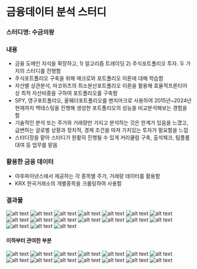 # 금융데이터 분석 스터디

### 스터디명: 수금의왕

### 내용
- 금융 도메인 지식을 확장하고, 1) 알고리즘 트레이딩 2) 주식포트폴리오 투자. 두 가지의 스터디를 진행함
- 주식포트폴리오 구축을 위해 매크로와 포트폴리오 이론에 대해 학습함
- 자산별 상관분석, 마코위츠의 최소분산포트폴리오 이론을 활용해 효율적프론티어 상 최적 자산비중을 구하여 포트폴리오를 구축함
- SPY, 영구포트폴리오, 올웨더포트폴리오를 벤치마크로 사용하여 2015년~2024년 현재까지 백테스팅을 진행해 생성한 포트폴리오의 성능을 비교분석해보는 경험을 함
- 기술적인 분석 또는 주가와 거래량만 가지고 분석하는 것은 한계가 있음을 느꼈고, 급변하는 글로벌 상황과 정치적, 경제 조건을 따져 가치있는 투자가 필요함을 느낌
- 스터디장을 맡아 스터디가 원활히 진행될 수 있게 커리큘럼 구축, 출석체크, 팀플룸 대여 등 업무를 맡음


### 활용한 금융 데이터
- 야후파이낸스에서 제공하는 각 종목별 주가, 거래량 데이터를 활용함
- KRX 한국거래소의 개별종목을 크롤링하여 사용함


### 결과물
![alt text](asset/1.jpg)
![alt text](asset/2.jpg)
![alt text](asset/3.jpg)
![alt text](asset/4.jpg)
![alt text](asset/5.jpg)
![alt text](asset/6.jpg)
![alt text](asset/7.jpg)
![alt text](asset/8.jpg)
![alt text](asset/9.jpg)
![alt text](asset/10.jpg)
![alt text](asset/11.jpg)
![alt text](asset/12.jpg)
![alt text](asset/13.jpg)
![alt text](asset/14.jpg)
![alt text](asset/15.jpg)
![alt text](asset/16.jpg)
![alt text](asset/17.jpg)
#### 이하부터 관여한 부분
![alt text](asset/18.jpg)
![alt text](asset/19.jpg)
![alt text](asset/20.jpg)
![alt text](asset/21.jpg)
![alt text](asset/22.jpg)
![alt text](asset/23.jpg)
![alt text](asset/24.jpg)
![alt text](asset/25.jpg)
![alt text](asset/26.jpg)
![alt text](asset/27.jpg)
![alt text](asset/28.jpg)
![alt text](asset/29.jpg)
![alt text](asset/30.jpg)
![alt text](asset/31.jpg)


